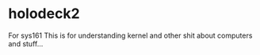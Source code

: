 # holodeck2
For sys161
This is for understanding kernel and other shit about computers and stuff...
